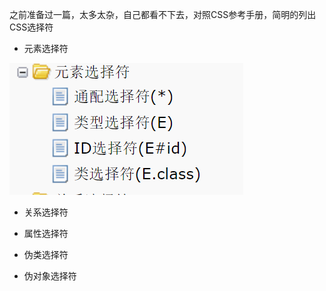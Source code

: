 之前准备过一篇，太多太杂，自己都看不下去，对照CSS参考手册，简明的列出CSS选择符

* 元素选择符

![](/assets/select1.png)

* 关系选择符
* 属性选择符

* 伪类选择符
* 伪对象选择符



